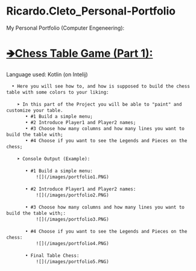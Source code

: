 # Ricardo.Cleto_Personal-Portfolio
My Personal Portfolio (Computer Engeneering):

# [🡺Chess Table Game (Part 1):](https://github.com/RicardoCleto/Ricardo.Cleto_Personal-Portfolio/tree/main/Projeto1%20Fundamentos%20Programa%C3%A7%C3%A3o%20(Completo))      
Language used: Kotlin (on Intelij)
     
      • Here you will see how to, and how is supposed to build the chess table with some colors to your liking:
      
        ➤ In this part of the Project you will be able to "paint" and customize your table.
           • #1 Build a simple menu;
           • #2 Introduce Player1 and Player2 names;
           • #3 Choose how many columns and how many lines you want to build the table with;
           • #4 Choose if you want to see the Legends and Pieces on the chess;
        
        ➤ Console Output (Example):
        
           • #1 Build a simple menu:
               ![](/images/portfolio1.PNG)
              
           • #2 Introduce Player1 and Player2 names: 
               ![](/images/portfolio2.PNG)
               
           • #3 Choose how many columns and how many lines you want to build the table with;: 
               ![](/images/portfolio3.PNG)
               
           • #4 Choose if you want to see the Legends and Pieces on the chess: 
               ![](/images/portfolio4.PNG)
               
           • Final Table Chess: 
               ![](/images/portfolio5.PNG)
